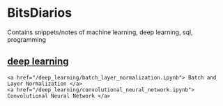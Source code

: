 # BitsDiarios
Contains snippets/notes of machine learning, deep learning, sql, programming

## <a href="/deep_learning">deep learning</a>
    <a href="/deep_learning/batch_layer_normalization.ipynb"> Batch and Layer Normalization </a>
    <a href="/deep_learning/convolutional_neural_network.ipynb"> Convolutional Neural Network </a>



